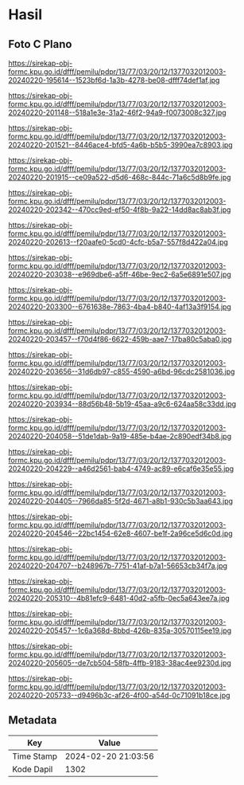 # Hasil

## Foto C Plano

https://sirekap-obj-formc.kpu.go.id/dfff/pemilu/pdpr/13/77/03/20/12/1377032012003-20240220-195614--1523bf6d-1a3b-4278-be08-dfff74def1af.jpg

https://sirekap-obj-formc.kpu.go.id/dfff/pemilu/pdpr/13/77/03/20/12/1377032012003-20240220-201148--518a1e3e-31a2-46f2-94a9-f0073008c327.jpg

https://sirekap-obj-formc.kpu.go.id/dfff/pemilu/pdpr/13/77/03/20/12/1377032012003-20240220-201521--8446ace4-bfd5-4a6b-b5b5-3990ea7c8903.jpg

https://sirekap-obj-formc.kpu.go.id/dfff/pemilu/pdpr/13/77/03/20/12/1377032012003-20240220-201915--ce09a522-d5d6-468c-844c-71a6c5d8b9fe.jpg

https://sirekap-obj-formc.kpu.go.id/dfff/pemilu/pdpr/13/77/03/20/12/1377032012003-20240220-202342--470cc9ed-ef50-4f8b-9a22-14dd8ac8ab3f.jpg

https://sirekap-obj-formc.kpu.go.id/dfff/pemilu/pdpr/13/77/03/20/12/1377032012003-20240220-202613--f20aafe0-5cd0-4cfc-b5a7-557f8d422a04.jpg

https://sirekap-obj-formc.kpu.go.id/dfff/pemilu/pdpr/13/77/03/20/12/1377032012003-20240220-203038--e969dbe6-a5ff-46be-9ec2-6a5e6891e507.jpg

https://sirekap-obj-formc.kpu.go.id/dfff/pemilu/pdpr/13/77/03/20/12/1377032012003-20240220-203300--6761638e-7863-4ba4-b840-4af13a3f9154.jpg

https://sirekap-obj-formc.kpu.go.id/dfff/pemilu/pdpr/13/77/03/20/12/1377032012003-20240220-203457--f70d4f86-6622-459b-aae7-17ba80c5aba0.jpg

https://sirekap-obj-formc.kpu.go.id/dfff/pemilu/pdpr/13/77/03/20/12/1377032012003-20240220-203656--31d6db97-c855-4590-a6bd-96cdc2581036.jpg

https://sirekap-obj-formc.kpu.go.id/dfff/pemilu/pdpr/13/77/03/20/12/1377032012003-20240220-203934--88d56b48-5b19-45aa-a9c6-624aa58c33dd.jpg

https://sirekap-obj-formc.kpu.go.id/dfff/pemilu/pdpr/13/77/03/20/12/1377032012003-20240220-204058--51de1dab-9a19-485e-b4ae-2c890edf34b8.jpg

https://sirekap-obj-formc.kpu.go.id/dfff/pemilu/pdpr/13/77/03/20/12/1377032012003-20240220-204229--a46d2561-bab4-4749-ac89-e6caf6e35e55.jpg

https://sirekap-obj-formc.kpu.go.id/dfff/pemilu/pdpr/13/77/03/20/12/1377032012003-20240220-204405--7966da85-5f2d-4671-a8b1-930c5b3aa643.jpg

https://sirekap-obj-formc.kpu.go.id/dfff/pemilu/pdpr/13/77/03/20/12/1377032012003-20240220-204546--22bc1454-62e8-4607-be1f-2a96ce5d6c0d.jpg

https://sirekap-obj-formc.kpu.go.id/dfff/pemilu/pdpr/13/77/03/20/12/1377032012003-20240220-204707--b248967b-7751-41af-b7a1-56653cb34f7a.jpg

https://sirekap-obj-formc.kpu.go.id/dfff/pemilu/pdpr/13/77/03/20/12/1377032012003-20240220-205310--4b81efc9-6481-40d2-a5fb-0ec5a643ee7a.jpg

https://sirekap-obj-formc.kpu.go.id/dfff/pemilu/pdpr/13/77/03/20/12/1377032012003-20240220-205457--1c6a368d-8bbd-426b-835a-30570115ee19.jpg

https://sirekap-obj-formc.kpu.go.id/dfff/pemilu/pdpr/13/77/03/20/12/1377032012003-20240220-205605--de7cb504-58fb-4ffb-9183-38ac4ee9230d.jpg

https://sirekap-obj-formc.kpu.go.id/dfff/pemilu/pdpr/13/77/03/20/12/1377032012003-20240220-205733--d9496b3c-af26-4f00-a54d-0c71091b18ce.jpg


## Metadata

| Key        | Value               |
| ---------- | ------------------- |
| Time Stamp | 2024-02-20 21:03:56 |
| Kode Dapil | 1302                |



